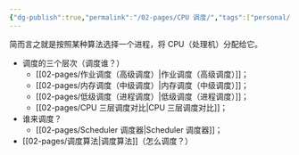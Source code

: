 ```yaml
---
{"dg-publish":true,"permalink":"/02-pages/CPU 调度/","tags":["personal/blog","os"]}
---
```


简而言之就是按照某种算法选择一个进程，将 CPU（处理机）分配给它。

- 调度的三个层次（调度谁？）
	- [[02-pages/作业调度（高级调度）\|作业调度（高级调度）]]；
	- [[02-pages/内存调度（中级调度）\|内存调度（中级调度）]]；
	- [[02-pages/低级调度（进程调度）\|低级调度（进程调度）]]；
	- [[02-pages/CPU 三层调度对比\|CPU 三层调度对比]]；
- 谁来调度？
	- [[02-pages/Scheduler 调度器\|Scheduler 调度器]]；
- [[02-pages/调度算法\|调度算法]]（怎么调度？）
